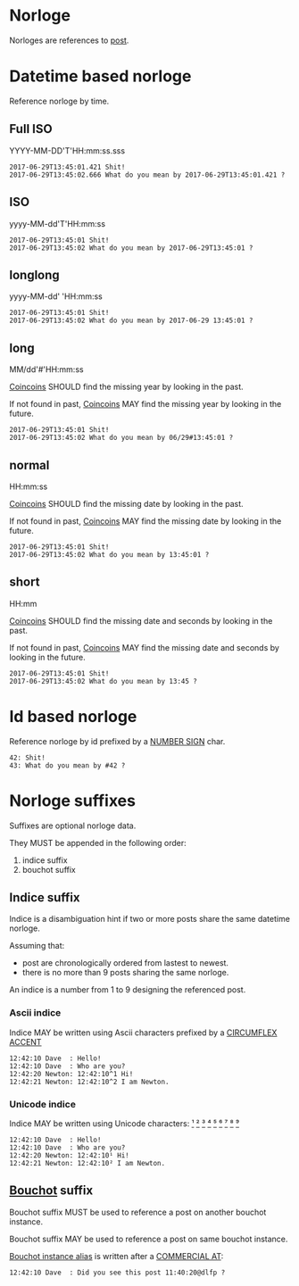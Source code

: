 # Norloge

Norloges are references to [post](./post.md).

# Datetime based norloge

Reference norloge by time.

## Full ISO

YYYY-MM-DD'T'HH:mm:ss.sss

```
2017-06-29T13:45:01.421 Shit!
2017-06-29T13:45:02.666 What do you mean by 2017-06-29T13:45:01.421 ?
```

## ISO

yyyy-MM-dd'T'HH:mm:ss

```
2017-06-29T13:45:01 Shit!
2017-06-29T13:45:02 What do you mean by 2017-06-29T13:45:01 ?
```

## longlong

yyyy-MM-dd' 'HH:mm:ss

```
2017-06-29T13:45:01 Shit!
2017-06-29T13:45:02 What do you mean by 2017-06-29 13:45:01 ?
```

## long

MM/dd'#'HH:mm:ss

[Coincoins](./coincoin.md) SHOULD find the missing year by looking in the past.

If not found in past, [Coincoins](./coincoin.md) MAY find the missing year by looking in the future.

```
2017-06-29T13:45:01 Shit!
2017-06-29T13:45:02 What do you mean by 06/29#13:45:01 ?
```

## normal

HH:mm:ss

[Coincoins](./coincoin.md) SHOULD find the missing date by looking in the past.

If not found in past, [Coincoins](./coincoin.md) MAY find the missing date by looking in the future.

```
2017-06-29T13:45:01 Shit!
2017-06-29T13:45:02 What do you mean by 13:45:01 ?
```

## short

HH:mm

[Coincoins](./coincoin.md) SHOULD find the missing date and seconds by looking in the past.

If not found in past, [Coincoins](./coincoin.md) MAY find the missing date and seconds by looking in the future.

```
2017-06-29T13:45:01 Shit!
2017-06-29T13:45:02 What do you mean by 13:45 ?
```

# Id based norloge

Reference norloge by id prefixed by a [NUMBER SIGN](http://www.fileformat.info/info/unicode/char/0023/index.htm) char.

```
42: Shit!
43: What do you mean by #42 ?
```
# Norloge suffixes

Suffixes are optional norloge data.

They MUST be appended in the following order:

1. indice suffix
2. bouchot suffix

## Indice suffix

Indice is a disambiguation hint if two or more posts share the same datetime norloge.

Assuming that:

- post are chronologically ordered from lastest to newest.
- there is no more than 9 posts sharing the same norloge.

An indice is a number from 1 to 9 designing the referenced post.

### Ascii indice

Indice MAY be written using Ascii characters prefixed by a [CIRCUMFLEX ACCENT](http://www.fileformat.info/info/unicode/char/005E/index.htm)

```
12:42:10 Dave  : Hello!
12:42:10 Dave  : Who are you?
12:42:20 Newton: 12:42:10^1 Hi!
12:42:21 Newton: 12:42:10^2 I am Newton.
```

### Unicode indice

Indice MAY be written using Unicode characters: [¹](http://www.fileformat.info/info/unicode/char/b9/index.htm) [²](http://www.fileformat.info/info/unicode/char/b2/index.htm) [³](http://www.fileformat.info/info/unicode/char/00b3/index.htm) [⁴](http://www.fileformat.info/info/unicode/char/2074/index.htm) [⁵](http://www.fileformat.info/info/unicode/char/2075/index.htm) [⁶](http://www.fileformat.info/info/unicode/char/2076/index.htm) [⁷](http://www.fileformat.info/info/unicode/char/2077/index.htm) [⁸](http://www.fileformat.info/info/unicode/char/2078/index.htm) [⁹](http://www.fileformat.info/info/unicode/char/2079/index.htm)

```
12:42:10 Dave  : Hello!
12:42:10 Dave  : Who are you?
12:42:20 Newton: 12:42:10¹ Hi!
12:42:21 Newton: 12:42:10² I am Newton.
```

## [Bouchot](./bouchot.md) suffix

Bouchot suffix MUST be used to reference a post on another bouchot instance.

Bouchot suffix MAY be used to reference a post on same bouchot instance.

[Bouchot instance alias](./bouchot.md#alias) is written after a [COMMERCIAL AT](http://www.fileformat.info/info/unicode/char/0040/index.htm):

```
12:42:10 Dave  : Did you see this post 11:40:20@dlfp ?
```
